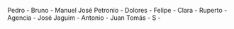 Pedro - Bruno - Manuel José Petronio - Dolores - Felipe - Clara - Ruperto - Agencia - José Jaguim - Antonio - Juan Tomás - S -